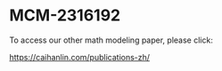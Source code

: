 # MCM-2316192

To access our other math modeling paper, please click:

https://caihanlin.com/publications-zh/